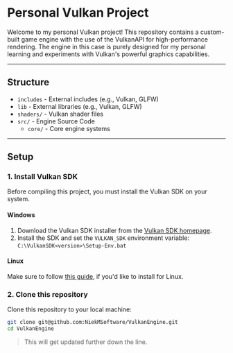 ﻿# Personal Vulkan Project
Welcome to my personal Vulkan project! This repository contains a custom-built game engine with the use of the VulkanAPI
for high-performance rendering. The engine in this case is purely designed for my personal learning and experiments
with Vulkan's powerful graphics capabilities.

---

## Structure
- `includes` - External includes (e.g., Vulkan, GLFW)
- `lib` - External libraries (e.g., Vulkan, GLFW)
- `shaders/` - Vulkan shader files
- `src/` - Engine Source Code
  - `core/` - Core engine systems

---

## Setup
### 1. Install Vulkan SDK
Before compiling this project, you must install the Vulkan SDK on your system.

#### **Windows**
1. Download the Vulkan SDK installer from the [Vulkan SDK homepage](https://vulkan.lunarg.com/sdk/home).
2. Install the SDK and set the `VULKAN_SDK` environment variable: `C:\VulkanSDK<version>\Setup-Env.bat`

#### **Linux**
Make sure to follow [this guide](https://linuxconfig.org/install-and-test-vulkan-on-linux), if you'd like to install for Linux.

### 2. Clone this repository
Clone this repository to your local machine:
```bash
git clone git@github.com:NiekMSoftware/VulkanEngine.git
cd VulkanEngine
```

> This will get updated further down the line.